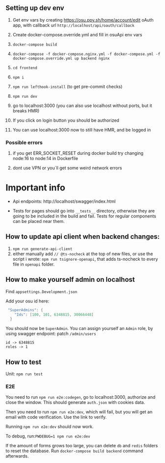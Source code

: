 ## Setting up dev env

1.  Get env vars by creating https://osu.ppy.sh/home/account/edit oAuth app, with callback url
    `http://localhost/api/oauth/callback`

1.  Create docker-compose.override.yml and fill in osuApi env vars

1.  `docker-compose build`
1.  `docker-compose -f docker-compose.nginx.yml -f docker-compose.yml -f docker-compose.override.yml up backend nginx`
1.  `cd frontend`
1.  `npm i`
1.  `npm run lefthook-install` (to get pre-commit checks)
1.  `npm run dev`

1.  go to localhost:3000 (you can also use localhost without ports, but it breaks HMR)

1.  If you click on login button you should be authorized

1.  You can use localhost:3000 now to still have HMR, and be logged in

### Possible errors

1. if you get ERR_SOCKET_RESET during docker build try changing node:16 to node:14 in Dockerfile

1. dont use VPN or you`ll get some weird network errors

# Important info

- Api endpoints: http://localhost/swagger/index.html

- Tests for pages should go into `__tests__` directory, otherwise they are going to be included in the build and fail. Tests for regular components can be placed near them.

## How to update api client when backend changes:

1. `npm run generate-api-client`
2. either manually add `// @ts-nocheck` at the top of new files, or use the script i wrote: `npm run tsignore-openapi`, that adds ts-nocheck to every file in `openapi` folder.

## How to make yourself admin on localhost

Find `appsettings.Development.json`

Add your osu id here:

```csharp
 "SuperAdmins": {
    "Ids": [100, 101, 6348815, 30066448]
  }
```

You should now be `SuperAdmin`. You can assign yourself an `Admin` role, by using swagger endpoint: patch `/admin/users`

```
id -> 6348815
roles -> 1
```

## How to test

Unit: `npm run test`

### E2E

You need to run `npm run e2e:codegen`, go to localhost:3000, authorize and close the window. This should generate `auth.json` with cookies data.

Then you need to run `npm run e2e:dev`, which will fail, but you will get an email with code verification. Use the link to verify.

Running `npm run e2e:dev` should now work.

To debug, run:`PWDEBUG=1 npm run e2e:dev`

If the amount of forms grows too large, you can delete `db` and `redis` folders to reset the database. Run `docker-compose build backend` command afterwards.
